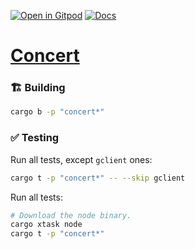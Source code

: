 [![Open in Gitpod](https://img.shields.io/badge/Open_in-Gitpod-white?logo=gitpod)](https://gitpod.io/#FOLDER=concert/https://github.com/gear-foundation/dapps)
[![Docs](https://img.shields.io/github/actions/workflow/status/gear-foundation/dapps/contracts-docs.yml?logo=rust&label=docs)](https://dapps.gear.rs/concert_io)

# [Concert](https://wiki.gear-tech.io/docs/examples/concert)

### 🏗️ Building

```sh
cargo b -p "concert*"
```

### ✅ Testing

Run all tests, except `gclient` ones:
```sh
cargo t -p "concert*" -- --skip gclient
```

Run all tests:
```sh
# Download the node binary.
cargo xtask node
cargo t -p "concert*"
```

